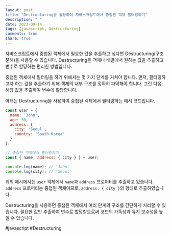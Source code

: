 ```yaml
---
layout: post
title: "Destructuring을 활용하여 자바스크립트에서 중첩된 객체 필터링하기"
description: " "
date: 2023-09-14
tags: [javascript, Destructuring]
comments: true
share: true
---
```


자바스크립트에서 중첩된 객체에서 필요한 값을 추출하고 싶다면 Destructuring(구조 분해)을 사용할 수 있습니다. Destructuring은 객체나 배열에서 원하는 값을 추출하고 변수로 할당하는 편리한 방법입니다. 

중첩된 객체에서 필터링을 하기 위해서는 몇 가지 단계를 거쳐야 합니다. 먼저, 필터링하고자 하는 값을 추출하기 위해 객체의 내부 구조를 정확히 파악해야 합니다. 그런 다음, 해당 값을 추출하여 변수에 할당합니다. 

아래는 Destructuring을 사용하여 중첩된 객체에서 필터링하는 예시 코드입니다. 

```javascript
const user = {
  name: 'John',
  age: 30,
  address: {
    city: 'Seoul',
    country: 'South Korea'
  }
};

// 중첩된 객체에서 필터링하기
const { name, address: { city } } = user;

console.log(name); // 'John'
console.log(city); // 'Seoul'
```

위의 예시에서는 `user` 객체에서 `name`과 `address` 프로퍼티를 추출하고 있습니다. `address` 프로퍼티는 중첩된 객체이므로, `address: { city }`의 형태로 추출하였습니다. 

Destructuring을 사용하면 중첩된 객체에서 여러 단계의 구조를 간단하게 처리할 수 있습니다. 필요한 값만 추출하여 변수로 할당함으로써 코드의 가독성과 유지 보수성을 높일 수 있습니다.

#javascript #Destructuring
